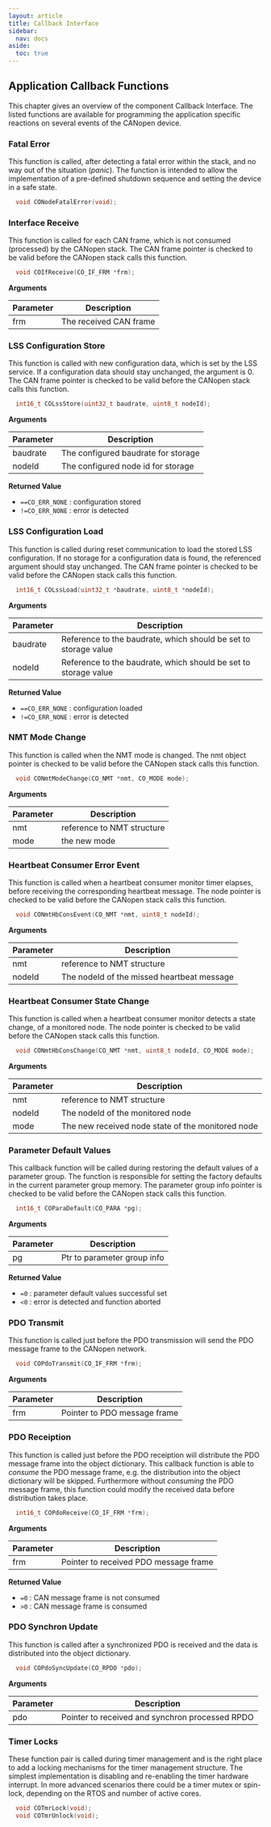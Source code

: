 ```yaml
---
layout: article
title: Callback Interface
sidebar:
  nav: docs
aside:
  toc: true
---
```


## Application Callback Functions

This chapter gives an overview of the component Callback Interface. The listed functions are available for programming the application specific reactions on several events of the CANopen device.


### Fatal Error

This function is called, after detecting a fatal error within the stack, and no way out of the situation (*panic*). The function is intended to allow the implementation of a pre-defined shutdown sequence and setting the device in a safe state.

```c
  void CONodeFatalError(void);
```


### Interface Receive

This function is called for each CAN frame, which is not consumed (processed) by the CANopen stack. The CAN frame pointer is checked to be valid before the CANopen stack calls this function.

```c
  void COIfReceive(CO_IF_FRM *frm);
```

**Arguments**

| Parameter | Description |
| --- | --- |
| frm | The received CAN frame |


### LSS Configuration Store

This function is called with new configuration data, which is set by the LSS service. If a configuration data should stay unchanged, the argument is 0. The CAN frame pointer is checked to be valid before the CANopen stack calls this function.

```c
  int16_t COLssStore(uint32_t baudrate, uint8_t nodeId);
```

**Arguments**

| Parameter | Description |
| --- | --- |
| baudrate | The configured baudrate for storage |
| nodeId | The configured node id for storage |

**Returned Value**

- `==CO_ERR_NONE` : configuration stored
- `!=CO_ERR_NONE` : error is detected


### LSS Configuration Load

This function is called during reset communication to load the stored LSS configuration. If no storage for a configuration data is found, the referenced argument should stay unchanged. The CAN frame pointer is checked to be valid before the CANopen stack calls this function.

```c
  int16_t COLssLoad(uint32_t *baudrate, uint8_t *nodeId);
```

**Arguments**

| Parameter | Description |
| --- | --- |
| baudrate | Reference to the baudrate, which should be set to storage value |
| nodeId | Reference to the baudrate, which should be set to storage value |

**Returned Value**

- `==CO_ERR_NONE` : configuration loaded
- `!=CO_ERR_NONE` : error is detected


### NMT Mode Change

This function is called when the NMT mode is changed. The nmt object pointer is checked to be valid before the CANopen stack calls this function.

```c
  void CONmtModeChange(CO_NMT *nmt, CO_MODE mode);
```

**Arguments**

| Parameter | Description |
| --- | --- |
| nmt | reference to NMT structure |
| mode | the new mode |


### Heartbeat Consumer Error Event

This function is called when a heartbeat consumer monitor timer elapses, before receiving the corresponding heartbeat message. The node pointer is checked to be valid before the CANopen stack calls this function.

```c
  void CONmtHbConsEvent(CO_NMT *nmt, uint8_t nodeId);
```

**Arguments**

| Parameter | Description |
| --- | --- |
| nmt | reference to NMT structure |
| nodeId | The nodeId of the missed heartbeat message |


### Heartbeat Consumer State Change

This function is called when a heartbeat consumer monitor detects a state change, of a monitored node. The node pointer is checked to be valid before the CANopen stack calls this function.

```c
  void CONmtHbConsChange(CO_NMT *nmt, uint8_t nodeId, CO_MODE mode);
```

**Arguments**

| Parameter | Description |
| --- | --- |
| nmt | reference to NMT structure |
| nodeId | The nodeId of the monitored node |
| mode | The new received node state of the monitored node |


### Parameter Default Values

This callback function will be called during restoring the default values of a parameter group. The function is responsible for setting the factory defaults in the current parameter group memory. The parameter group info pointer is checked to be valid before the CANopen stack calls this function.

```c
  int16_t COParaDefault(CO_PARA *pg);
```

**Arguments**

| Parameter | Description |
| --- | --- |
| pg | Ptr to parameter group info |

**Returned Value**

- `=0` : parameter default values successful set
- `<0` : error is detected and function aborted


### PDO Transmit

This function is called just before the PDO transmission will send the PDO message frame to the CANopen network.

```c
  void COPdoTransmit(CO_IF_FRM *frm);
```

**Arguments**

| Parameter | Description |
| --- | --- |
| frm | Pointer to PDO message frame |


### PDO Receiption

This function is called just before the PDO receiption will distribute the PDO message frame into the object dictionary. This callback function is able to *consume* the PDO message frame, e.g. the distribution into the object dictionary will be skipped. Furthermore without *consuming* the PDO message frame, this function could modify the received data before distribution takes place.

```c
  int16_t COPdoReceive(CO_IF_FRM *frm);
```

**Arguments**

| Parameter | Description |
| --- | --- |
| frm | Pointer to received PDO message frame |

**Returned Value**

- `=0` : CAN message frame is not consumed
- `>0` : CAN message frame is consumed


### PDO Synchron Update

This function is called after a synchronized PDO is received and the data is distributed into the object dictionary.

```c
  void COPdoSyncUpdate(CO_RPDO *pdo);
```

**Arguments**

| Parameter | Description |
| --- | --- |
| pdo | Pointer to received and synchron processed RPDO |


### Timer Locks

These function pair is called during timer management and is the right place to add a locking mechanisms for the timer management structure. The simplest implementation is disabling and re-enabling the timer hardware interrupt. In more advanced scenarios there could be a timer mutex or spin-lock, depending on the RTOS and number of active cores.

```c
  void COTmrLock(void);
  void COTmrUnlock(void);
```
